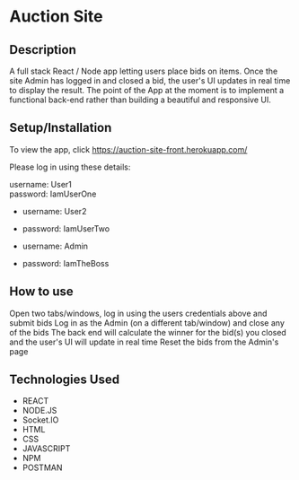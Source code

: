 # Auction Site
 

## Description
A full stack React / Node app letting users place bids on items. Once the site Admin has logged in and closed a bid, the user's UI updates in real time to display the result.
The point of the App at the moment is to implement a functional back-end rather than building a beautiful and responsive UI.

## Setup/Installation
To view the app, click https://auction-site-front.herokuapp.com/

Please log in using these details: 

username: User1<br />
password: IamUserOne

- username: User2
- password: IamUserTwo 

- username: Admin
- password: IamTheBoss 


## How to use
Open two tabs/windows, log in using the users credentials above and submit bids
Log in as the Admin (on a different tab/window) and close any of the bids
The back end will calculate the winner for the bid(s) you closed and the user's UI will update in real time
Reset the bids from the Admin's page  


## Technologies Used
* REACT
* NODE.JS
* Socket.IO
* HTML
* CSS
* JAVASCRIPT
* NPM
* POSTMAN
